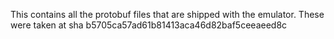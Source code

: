 This contains all the protobuf files that are shipped with the emulator.
These were taken at sha b5705ca57ad61b81413aca46d82baf5ceeaeed8c
